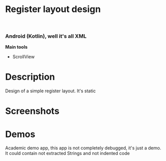 <h1>Register layout design</h1><br>
<h3>Android (Kotlin), well it's all XML</h3>
<b>Main tools</b>
<ul>
<li>ScrollView</li>
</ul>

<h1>Description</h1>
<p>Design of a simple register layout. It's static</p>

<h1>Screenshots</h1>

<h1>Demos</h1>
<p>Academic demo app, this app is not completely debugged, it's just a demo. It could contain not extracted Strings and not indented code</p>


